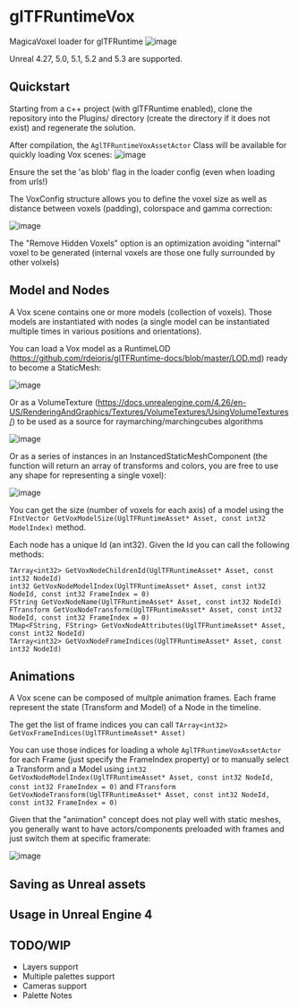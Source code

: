 # glTFRuntimeVox
MagicaVoxel loader for glTFRuntime
![image](https://github.com/rdeioris/glTFRuntimeVox/assets/2234592/94ac53f9-32c6-49e2-b9cd-2df35ea57592)

Unreal 4.27, 5.0, 5.1, 5.2 and 5.3 are supported.

## Quickstart

Starting from a c++ project (with glTFRuntime enabled), clone the repository into the Plugins/ directory (create the directory if it does not exist) and regenerate the solution.

After compilation, the ```AglTFRuntimeVoxAssetActor``` Class will be available for quickly loading Vox scenes:
![image](https://github.com/rdeioris/glTFRuntimeVox/assets/2234592/566de179-4b67-449f-b07c-7c257629a7ee)

Ensure the set the 'as blob' flag in the loader config (even when loading from urls!)

The VoxConfig structure allows you to define the voxel size as well as distance between voxels (padding), colorspace and gamma correction:

![image](https://github.com/rdeioris/glTFRuntimeVox/assets/2234592/7c3b6082-2816-42eb-8a58-1d4eb8212525)

The "Remove Hidden Voxels" option is an optimization avoiding "internal" voxel to be generated (internal voxels are those one fully surrounded by other volxels)

## Model and Nodes

A Vox scene contains one or more models (collection of voxels). Those models are instantiated with nodes (a single model can be instantiated multiple times in various positions and orientations).

You can load a Vox model as a RuntimeLOD (https://github.com/rdeioris/glTFRuntime-docs/blob/master/LOD.md) ready to become a StaticMesh:

![image](https://github.com/rdeioris/glTFRuntimeVox/assets/2234592/1586b4cb-e7df-4547-8f48-e9234b4568e5)

Or as a VolumeTexture (https://docs.unrealengine.com/4.26/en-US/RenderingAndGraphics/Textures/VolumeTextures/UsingVolumeTextures/) to be used as a source for raymarching/marchingcubes algorithms

![image](https://github.com/rdeioris/glTFRuntimeVox/assets/2234592/8d179e5f-0ae0-4366-9649-1c817351dbd3)

Or as a series of instances in an InstancedStaticMeshComponent (the function will return an array of transforms and colors, you are free to use any shape for representing a single voxel):

![image](https://github.com/rdeioris/glTFRuntimeVox/assets/2234592/08537c06-2994-48d6-9276-0707ad04d29e)

You can get the size (number of voxels for each axis) of a model using the ```FIntVector GetVoxModelSize(UglTFRuntimeAsset* Asset, const int32 ModelIndex)``` method.

Each node has a unique Id (an int32). Given the Id you can call the following methods:

```
TArray<int32> GetVoxNodeChildrenId(UglTFRuntimeAsset* Asset, const int32 NodeId)
int32 GetVoxNodeModelIndex(UglTFRuntimeAsset* Asset, const int32 NodeId, const int32 FrameIndex = 0)
FString GetVoxNodeName(UglTFRuntimeAsset* Asset, const int32 NodeId)
FTransform GetVoxNodeTransform(UglTFRuntimeAsset* Asset, const int32 NodeId, const int32 FrameIndex = 0)
TMap<FString, FString> GetVoxNodeAttributes(UglTFRuntimeAsset* Asset, const int32 NodeId)
TArray<int32> GetVoxNodeFrameIndices(UglTFRuntimeAsset* Asset, const int32 NodeId)
```

## Animations

A Vox scene can be composed of multple animation frames. Each frame represent the state (Transform and Model) of a Node in the timeline.

The get the list of frame indices you can call ```TArray<int32> GetVoxFrameIndices(UglTFRuntimeAsset* Asset)```

You can use those indices for loading a whole ```AglTFRuntimeVoxAssetActor``` for each Frame (just specify the FrameIndex property) or to manually select a Transform and a Model using ```int32 GetVoxNodeModelIndex(UglTFRuntimeAsset* Asset, const int32 NodeId, const int32 FrameIndex = 0)``` and ```FTransform GetVoxNodeTransform(UglTFRuntimeAsset* Asset, const int32 NodeId, const int32 FrameIndex = 0)```

Given that the "animation" concept does not play well with static meshes, you generally want to have actors/components preloaded with frames and just switch them at specific framerate:

![image](https://github.com/rdeioris/glTFRuntimeVox/assets/2234592/3a81cc63-425b-402b-b977-800c09ee2b9f)

## Saving as Unreal assets

## Usage in Unreal Engine 4

## TODO/WIP

* Layers support
* Multiple palettes support
* Cameras support
* Palette Notes
